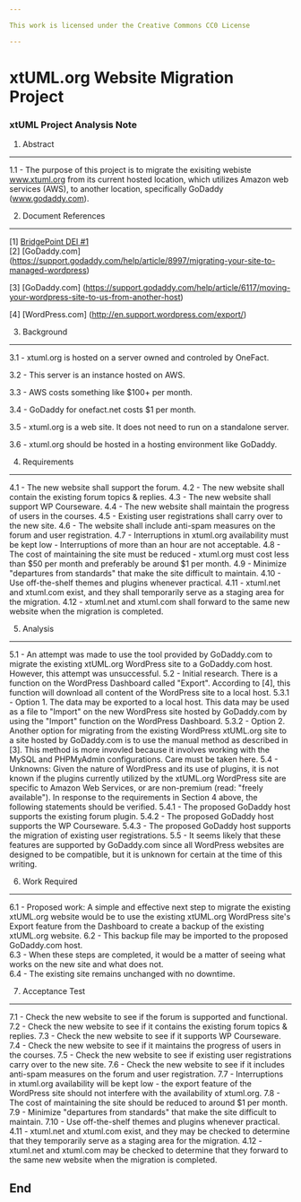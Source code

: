 ```yaml
---

This work is licensed under the Creative Commons CC0 License

---
```


# xtUML.org Website Migration Project
### xtUML Project Analysis Note


1. Abstract
-----------
1.1 - The purpose of this project is to migrate the exisiting webiste www.xtuml.org from its current hosted location, 
which utilizes Amazon web services (AWS), to another location, specifically GoDaddy (www.godaddy.com).

2. Document References
----------------------

[1] [BridgePoint DEI #1](https://support.onefact.net/redmine/issues/611)  
[2] [GoDaddy.com] (https://support.godaddy.com/help/article/8997/migrating-your-site-to-managed-wordpress)

[3] [GoDaddy.com] (https://support.godaddy.com/help/article/6117/moving-your-wordpress-site-to-us-from-another-host)

[4] [WordPress.com] (http://en.support.wordpress.com/export/)


3. Background
-------------

3.1 - xtuml.org is hosted on a server owned and controled by OneFact.

3.2 - This server is an instance hosted on AWS.

3.3 - AWS costs something like $100+ per month.

3.4 - GoDaddy for onefact.net costs $1 per month.

3.5 - xtuml.org is a web site.  It does not need to run on a standalone server.

3.6 - xtuml.org should be hosted in a hosting environment like GoDaddy.


4. Requirements
---------------

4.1 - The new website shall support the forum.
4.2 - The new website shall contain the existing forum topics & replies.
4.3 - The new website shall support WP Courseware.
4.4 - The new website shall maintain the progress of users in the courses.
4.5 - Existing user registrations shall carry over to the new site.
4.6 - The website shall include anti-spam measures on the forum and user registration.
4.7 - Interruptions in xtuml.org availability must be kept low - Interruptions of more than an hour are not acceptable.
4.8 - The cost of maintaining the site must be reduced - xtuml.org must cost less than $50 per month and preferably 
be around $1 per month.
4.9 - Minimize "departures from standards" that make the site difficult to maintain.
4.10 - Use off-the-shelf themes and plugins whenever practical.
4.11 - xtuml.net and xtuml.com exist, and they shall temporarily serve as a staging area for the migration.
4.12 - xtuml.net and xtuml.com shall forward to the same new website when the migration is completed.


5. Analysis
-----------

5.1 - An attempt was made to use the tool provided by GoDaddy.com to migrate the existing xtUML.org WordPress site 
to a GoDaddy.com host. However, this attempt was unsuccessful.
5.2 - Initial research.  There is a function on the WordPress Dashboard called "Export".  According to [4], 
this function will download all content of the WordPress site to a local host. 
5.3.1 - Option 1. The data may be exported to a local host.  This data may be used as a file to "Import" on the new 
WordPress site hosted by GoDaddy.com by using the "Import" function on the WordPress Dashboard.
5.3.2 - Option 2.  Another option for migrating from the existing WordPress xtUML.org site to a site hosted by 
GoDaddy.com is to use the manual method as described in [3].  This method is more invovled because it involves 
working with the MySQL and PHPMyAdmin configurations.  Care must be taken here.
5.4 - Unknowns: Given the nature of WordPress and its use of plugins, it is not known if the plugins currently 
utilized by the xtUML.org WordPress site are specific to Amazon Web Services, or are non-premium 
(read: "freely available").  In response to the requirements in Section 4 above, the following statements should be 
verified.
5.4.1 - The proposed GoDaddy host supports the existing forum plugin.
5.4.2 - The proposed GoDaddy host supports the WP Courseware.
5.4.3 - The proposed GoDaddy host supports the migration of existing user registrations.
5.5 - It seems likely that these features are supported by GoDaddy.com since all WordPress websites are designed to be 
compatible, but it is unknown for certain at the time of this writing.

6. Work Required
----------------
6.1 - Proposed work: A simple and effective next step to migrate the existing xtUML.org website would be to use 
the existing xtUML.org WordPress site's Export feature from the Dashboard to create a backup of the existing 
xtUML.org website. 
6.2 - This backup file may be imported to the proposed GoDaddy.com host.  
6.3 - When these steps are completed, it would be a matter of seeing what works on the new site and what does not.  
6.4 - The existing site remains unchanged with no downtime.

7. Acceptance Test
------------------

7.1 - Check the new website to see if the forum is supported and functional.
7.2 - Check the new website to see if it contains the existing forum topics & replies.
7.3 - Check the new website to see if it supports WP Courseware.
7.4 - Check the new website to see if it maintains the progress of users in the courses.
7.5 - Check the new website to see if existing user registrations carry over to the new site.
7.6 - Check the new website to see if it includes anti-spam measures on the forum and user registration.
7.7 - Interruptions in xtuml.org availability will be kept low - the export feature of the WordPress site should not
interfere with the availability of xtuml.org.
7.8 - The cost of maintaining the site should be reduced to around $1 per month.
7.9 - Minimize "departures from standards" that make the site difficult to maintain.
7.10 - Use off-the-shelf themes and plugins whenever practical.
4.11 - xtuml.net and xtuml.com exist, and they may be checked to determine that they temporarily serve as a staging 
area for the migration.
4.12 - xtuml.net and xtuml.com may be checked to determine that they forward to the same new website when the 
migration is completed.


End
---

